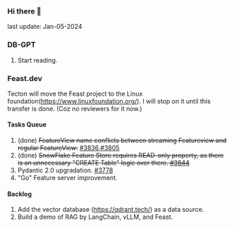 <!--
**shuchu/shuchu** is a ✨ _special_ ✨ repository because its `README.md` (this file) appears on your GitHub profile.

Here are some ideas to get you started:

- 🔭 I’m currently working on ...
- 🌱 I’m currently learning ...
- 👯 I’m looking to collaborate on ...
- 🤔 I’m looking for help with ...
- 💬 Ask me about ...
- 📫 How to reach me: ...
- 😄 Pronouns: ...
- ⚡ Fun fact: ...
-->

### Hi there 👋
last update: Jan-05-2024

### DB-GPT 
1. Start reading.

### Feast.dev 
Tecton will move the Feast project to the Linux foundation(https://www.linuxfoundation.org/). I will stop on it until this transfer is done. (Coz no reviewers for it now.)  
#### Tasks Queue 
1. (done) ~~FeatureView name conflicts between streaming Featureview and regular FeatureView:~~ [#3836](https://github.com/feast-dev/feast/issues/3836),[#3805](https://github.com/feast-dev/feast/issues/3805)
2. (done) ~~SnowFlake Feature Store requires READ-only property, as there is an unnecessary "CREATE Table" logic over there. [#3844](https://github.com/feast-dev/feast/issues/3844)~~
3. Pydantic 2.0 upgradation. [#3778](https://github.com/feast-dev/feast/issues/3778)
4. "Go" Feature server improvement.

#### Backlog
1. Add the vector database (https://qdrant.tech/) as a data source.
2. Build a demo of RAG by LangChain, vLLM, and Feast.


<!--
#### Misc:
1. MIT 6.824 course project
2. C++ server-side programming practice.
3. LangChain (RAG only)
-->


